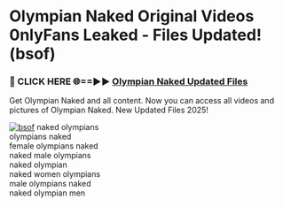 # Olympian Naked Original Videos 0nlyFans Leaked - Files Updated! (bsof)

<h3>🔴 CLICK HERE 🌐==►► <a href="https://tinyurl.com/yckcrads" rel="nofollow">Olympian Naked Updated Files</a></h3>

Get Olympian Naked and all content. Now you can access all videos and pictures of Olympian Naked. New Updated Files 2025!

[![bsof](https://i.imgur.com/hpKpOFt.gif)](https://tinyurl.com/yckcrads)
naked olympians<br>
olympians naked<br>
female olympians naked<br>
naked male olympians<br>
naked olympian<br>
naked women olympians<br>
male olympians naked<br>
naked olympian men